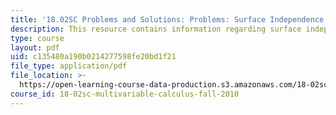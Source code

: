 ```yaml
---
title: '18.02SC Problems and Solutions: Problems: Surface Independence'
description: This resource contains information regarding surface independence.
type: course
layout: pdf
uid: c135480a190b0214277598fe20bd1f21
file_type: application/pdf
file_location: >-
  https://open-learning-course-data-production.s3.amazonaws.com/18-02sc-multivariable-calculus-fall-2010/c135480a190b0214277598fe20bd1f21_MIT18_02SC_pb_95_comb.pdf
course_id: 18-02sc-multivariable-calculus-fall-2010
---
```

